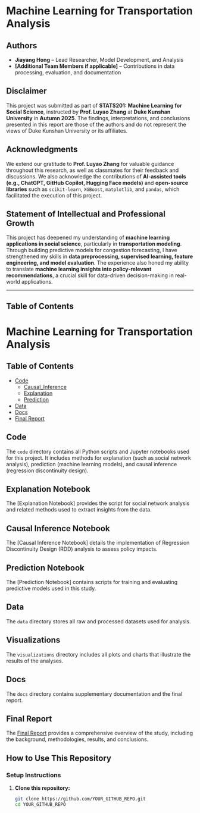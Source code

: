 # **Machine Learning for Transportation Analysis**

## **Authors**
- **Jiayang Hong** – Lead Researcher, Model Development, and Analysis  
- **[Additional Team Members if applicable]** – Contributions in data processing, evaluation, and documentation  

## **Disclaimer**
This project was submitted as part of **STATS201: Machine Learning for Social Science**, instructed by **Prof. Luyao Zhang** at **Duke Kunshan University** in **Autumn 2025**. The findings, interpretations, and conclusions presented in this report are those of the authors and do not represent the views of Duke Kunshan University or its affiliates.

## **Acknowledgments**
We extend our gratitude to **Prof. Luyao Zhang** for valuable guidance throughout this research, as well as classmates for their feedback and discussions. We also acknowledge the contributions of **AI-assisted tools (e.g., ChatGPT, GitHub Copilot, Hugging Face models)** and **open-source libraries** such as `scikit-learn`, `XGBoost`, `matplotlib`, and `pandas`, which facilitated the execution of this project.

## **Statement of Intellectual and Professional Growth**
This project has deepened my understanding of **machine learning applications in social science**, particularly in **transportation modeling**. Through building predictive models for congestion forecasting, I have strengthened my skills in **data preprocessing, supervised learning, feature engineering, and model evaluation**. The experience also honed my ability to translate **machine learning insights into policy-relevant recommendations**, a crucial skill for data-driven decision-making in real-world applications.

---

## **Table of Contents**
# Machine Learning for Transportation Analysis

## Table of Contents
- [Code](./Code)
  - [Causal_Inference](./Code/Causal_Inference.py)
  - [Explanation](./Code/Explanation.py)
  - [Prediction](./Code/Prediction.py)
- [Data](./Data)
- [Docs](./Documentation)
- [Final Report](./docs/Final-Report.pdf)

## Code
The `code` directory contains all Python scripts and Jupyter notebooks used for this project. It includes methods for explanation (such as social network analysis), prediction (machine learning models), and causal inference (regression discontinuity design).

## Explanation Notebook
The [Explanation Notebook] provides the script for social network analysis and related methods used to extract insights from the data.

## Causal Inference Notebook
The [Causal Inference Notebook] details the implementation of Regression Discontinuity Design (RDD) analysis to assess policy impacts.

## Prediction Notebook
The [Prediction Notebook] contains scripts for training and evaluating predictive models used in this study.

## Data
The `data` directory stores all raw and processed datasets used for analysis.

## Visualizations
The `visualizations` directory includes all plots and charts that illustrate the results of the analyses.

## Docs
The `docs` directory contains supplementary documentation and the final report.

## Final Report
The [Final Report](./docs/Final-Report.pdf) provides a comprehensive overview of the study, including the background, methodologies, results, and conclusions.

## **How to Use This Repository**
### **Setup Instructions**
1. **Clone this repository:**
   ```bash
   git clone https://github.com/YOUR_GITHUB_REPO.git
   cd YOUR_GITHUB_REPO
